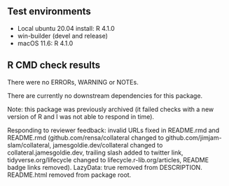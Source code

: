 ## Test environments
* Local ubuntu 20.04 install: R 4.1.0
* win-builder (devel and release)
* macOS 11.6: R 4.1.0

## R CMD check results

There were no ERRORs, WARNING or NOTEs.

There are currently no downstream dependencies for this package.

Note: this package was previously archived (it failed checks with a new version
of R and I was not able to respond in time).

Responding to reviewer feedback: invalid URLs fixed in README.rmd and README.rmd
(github.com/rensa/collateral changed to github.com/jimjam-slam/collateral,
jamesgoldie.dev/collateral changed to collateral.jamesgoldie.dev, trailing slash
added to twitter link, tidyverse.org/lifecycle changed to
lifecycle.r-lib.org/articles, README badge links removed). LazyData: true
removed from DESCRIPTION. README.html removed from package root.
